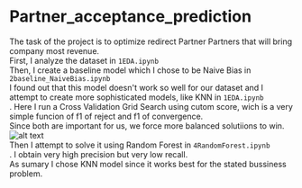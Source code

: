 # Partner_acceptance_prediction
The task of the project is to optimize redirect Partner Partners that will bring company most revenue.<br />
First, I analyze the dataset in ```1EDA.ipynb``` <br />
Then, I create a baseline model which I chose to be Naive Bias in ```2baseline_NaiveBias.ipynb```  <br />
I found out that this model doesn't work so well for our dataset and I attempt to create more sophisticated models, like KNN in ```1EDA.ipynb``` <br />. Here I run a Cross Validation Grid Search using cutom score, wich is a very simple funcion of f1 of reject and f1 of convergence. <br />Since both are important for us, we force more balanced solutiions to win.<br />![alt text](https://github.com/AnnPike/Partner_acceptance_prediction/blob/main/custom_score.png)<br />
Then I attempt to solve it using Random Forest in ```4RandomForest.ipynb``` <br />. I obtain very high precision but very low recall.<br />
As sumary I chose KNN model since it works best for the stated bussiness problem.
